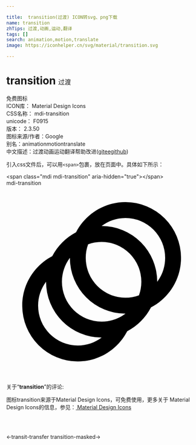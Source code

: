 ```yaml
---

title:  transition(过渡) ICON转svg、png下载
name: transition
zhTips: 过渡,动画,运动,翻译
tags: []
search: animation,motion,translate
image: https://iconhelper.cn/svg/material/transition.svg

---
```


# transition  <small style="font-size: 60%;font-weight: 100">过渡</small>


<div class="detail-page">
<p>
<span><span class="badge-success badge">免费图标</span> </span>
<br/>
<span>
ICON库：
<span class="badge-secondary badge">Material Design Icons</span> 
</span>
<br/>
<span>
CSS名称：
<span class="badge-secondary badge">mdi-transition</span> 
</span>
<br/>
<span>
unicode：
<span class="badge-secondary badge">F0915</span> 
<copy-btn content='F0915' btn-title=""></copy-btn>
<copy-btn :content='String.fromCodePoint(parseInt("F0915", 16))' btn-title="复制U"></copy-btn>
</span>
<br/>
<span>
版本：
<span class="badge-secondary badge">2.3.50</span> 
</span>
<br/>
<span>图标来源/作者：<span class="badge-light badge">Google</span></span> 
<br/>
<span>别名：<span class="badge-light badge">animation</span><span class="badge-light badge">motion</span><span class="badge-light badge">translate</span></span><br/><span class="zh-detail">中文描述：<span class="badge-primary badge">过渡</span><span class="badge-primary badge">动画</span><span class="badge-primary badge">运动</span><span class="badge-primary badge">翻译</span><span class="help-link"><span>帮助改进</span>(<a href="https://gitee.com/liuwave/icon-helper/edit/master/json/material/transition.json" target="_blank" rel="noopener noreferrer">gitee</a><a href="https://github.com/liuwave/icon-helper/edit/master/json/material/transition.json" target="_blank" rel="noopener noreferrer">github</a></span>)</span><br/>
</p>
</div>
<div class="alert alert-dark">
  <i class="mdi mdi-transition mdi-48px"></i>
  <i class="mdi mdi-transition mdi-36px"></i>
  <i class="mdi mdi-transition mdi-24px"></i>
  <i class="mdi mdi-transition mdi-18px"></i>
</div>
<div>
  <p>引入css文件后，可以用<code>&lt;span&gt;</code>包裹，放在页面中。具体如下所示：    
  </p>
  <div class="alert alert-primary" style="font-size: 14px">
    &lt;span class="mdi mdi-transition" aria-hidden="true"&gt;&lt;/span&gt;
    <copy-btn content='<span class="mdi mdi-transition" aria-hidden="true"></span>'></copy-btn>
  </div>
  <div class="alert alert-secondary">
    <i class="mdi mdi-transition"
    style="font-size: 24px"
    aria-hidden="true"></i> mdi-transition
    <copy-btn content="mdi-transition" btn-title="复制图标名称"></copy-btn>
  </div>
</div>
<div id="svg" class="svg-wrap">
<svg xmlns="http://www.w3.org/2000/svg" viewBox="0 0 24 24"><path d="M15,2A7,7 0 0,1 22,9C22,11.71 20.46,14.05 18.22,15.22C17.55,16.5 16.5,17.55 15.22,18.22C14.05,20.46 11.71,22 9,22A7,7 0 0,1 2,15C2,12.29 3.54,9.95 5.78,8.78C6.45,7.5 7.5,6.45 8.78,5.78C9.95,3.54 12.29,2 15,2M12,19A7,7 0 0,1 5,12C4.37,12.84 4,13.87 4,15A5,5 0 0,0 9,20C10.13,20 11.16,19.63 12,19M15,16A7,7 0 0,1 8,9H8C7.37,9.84 7,10.87 7,12A5,5 0 0,0 12,17C13.13,17 14.16,16.63 15,16V16M15,4C13.87,4 12.84,4.37 12,5V5A7,7 0 0,1 19,12H19C19.63,11.16 20,10.13 20,9A5,5 0 0,0 15,4M10,9A5,5 0 0,0 15,14C15.6,14 16.17,13.9 16.7,13.7C16.9,13.17 17,12.6 17,12A5,5 0 0,0 12,7C11.4,7 10.83,7.1 10.3,7.3C10.1,7.83 10,8.4 10,9Z" /></svg>
</div>
<detail full-name='mdi-transition'></detail>
<div class="icon-detail__container">
<p>关于“<b>transition</b>”的评论:</p>
</div>
<Vssue title="关于“transition”的评论" />    
<div><p>图标transition来源于Material Design Icons，可免费使用，更多关于 Material Design Icons的信息，参见：<a target="_blank" href="https://iconhelper.cn/material.html"> Material Design Icons</a>
</p></div>

<div style="padding:2rem 0 " class="page-nav"><p class="inner"><span class="prev">←<router-link to="/icon/transit-transfer.html">transit-transfer</router-link></span> <span class="next"><router-link to="/icon/transition-masked.html">transition-masked</router-link>→</span></p></div>


